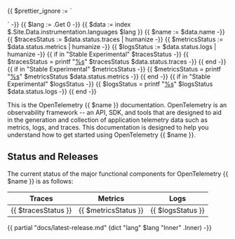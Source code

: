 {{ $prettier_ignore := `

<!-- prettier-ignore -->
` -}}
{{ $lang := .Get 0 -}}
{{ $data := index $.Site.Data.instrumentation.languages $lang }}
{{ $name := $data.name -}}
{{ $tracesStatus := $data.status.traces | humanize -}}
{{ $metricsStatus := $data.status.metrics | humanize -}}
{{ $logsStatus := $data.status.logs | humanize -}}
{{ if in "Stable Experimental" $tracesStatus -}}
    {{ $tracesStatus = printf "[%s](/docs/specs/otel/versioning-and-stability/#%s)" $tracesStatus $data.status.traces -}}
{{ end -}}
{{ if in "Stable Experimental" $metricsStatus -}}
    {{ $metricsStatus = printf "[%s](/docs/specs/otel/versioning-and-stability/#%s)" $metricsStatus $data.status.metrics -}}
{{ end -}}
{{ if in "Stable Experimental" $logsStatus -}}
    {{ $logsStatus = printf "[%s](/docs/specs/otel/versioning-and-stability/#%s)" $logsStatus $data.status.logs -}}
{{ end -}}

This is the OpenTelemetry {{ $name }} documentation. OpenTelemetry is an
observability framework -- an API, SDK, and tools that are designed to aid in
the generation and collection of application telemetry data such as metrics,
logs, and traces. This documentation is designed to help you understand how to
get started using OpenTelemetry {{ $name }}.

## Status and Releases

The current status of the major functional components for OpenTelemetry
{{ $name }} is as follows:

| Traces              | Metrics              | Logs              |
| ------------------- | -------------------- | ----------------- |
| {{ $tracesStatus }} | {{ $metricsStatus }} | {{ $logsStatus }} |

{{ partial "docs/latest-release.md" (dict "lang" $lang "Inner" .Inner) -}}
